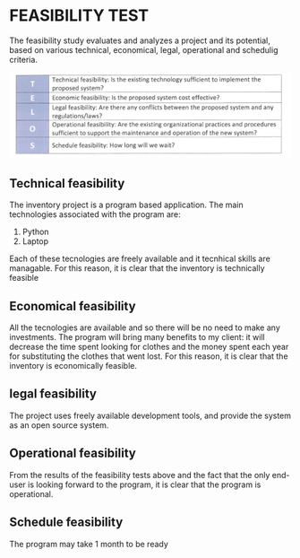 FEASIBILITY TEST
==============

The feasibility study evaluates and analyzes a project and its potential, based on various technical, economical, legal, operational and schedulig criteria.

![](TELOS.png)

Technical feasibility
-----------------

The inventory project is a program based application. The main technologies associated with the program are:
1. Python
2. Laptop

Each of these tecnologies are freely available and it tecnhical skills are managable. 
For this reason, it is clear that the inventory is technically feasible

Economical feasibility
-----------------------

All the tecnologies are available and so there will be no need to make any investments. The program will bring many benefits to my client:
it will decrease the time spent looking for clothes and the money spent each year for substituting the clothes that went lost.
For this reason, it is clear that the inventory is economically feasible.


legal feasibility
-----------

The project uses freely available development tools, and provide the system as an open source system.


Operational feasibility
------------

From the results of the feasibility tests above and the fact that the only end-user is looking forward to the program, it is clear that the program is operational.


Schedule feasibility
-----------------

The program may take 1 month to be ready







